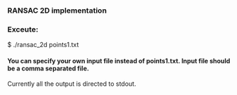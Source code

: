 ### RANSAC 2D implementation

### Exceute:

$ ./ransac_2d points1.txt


#### You can specify your own input file instead of points1.txt. Input file should be a comma separated file.

Currently all the output is directed to stdout. 
